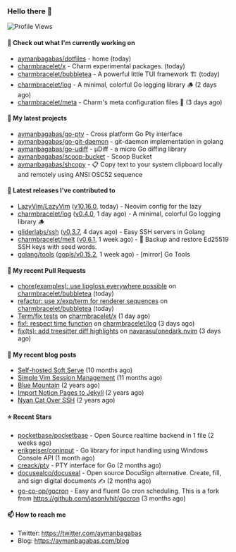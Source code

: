 ### Hello there 👋

![Profile Views](https://komarev.com/ghpvc/?username=aymanbagabas&label=PROFILE+VIEWS)

#### 👷 Check out what I'm currently working on

- [aymanbagabas/dotfiles](https://github.com/aymanbagabas/dotfiles) - home (today)
- [charmbracelet/x](https://github.com/charmbracelet/x) - Charm experimental packages. (today)
- [charmbracelet/bubbletea](https://github.com/charmbracelet/bubbletea) - A powerful little TUI framework 🏗 (today)
- [charmbracelet/log](https://github.com/charmbracelet/log) - A minimal, colorful Go logging library 🪵 (2 days ago)
- [charmbracelet/meta](https://github.com/charmbracelet/meta) - Charm&#39;s meta configuration files 🫥 (3 days ago)

#### 🌱 My latest projects

- [aymanbagabas/go-pty](https://github.com/aymanbagabas/go-pty) - Cross platform Go Pty interface
- [aymanbagabas/go-git-daemon](https://github.com/aymanbagabas/go-git-daemon) - git-daemon implementation in golang
- [aymanbagabas/go-udiff](https://github.com/aymanbagabas/go-udiff) - µDiff - a micro Go diffing library
- [aymanbagabas/scoop-bucket](https://github.com/aymanbagabas/scoop-bucket) - Scoop Bucket
- [aymanbagabas/shcopy](https://github.com/aymanbagabas/shcopy) - 📋 Copy text to your system clipboard locally and remotely using ANSI OSC52 sequence

#### 🔭 Latest releases I've contributed to

- [LazyVim/LazyVim](https://github.com/LazyVim/LazyVim) ([v10.16.0](https://github.com/LazyVim/LazyVim/releases/tag/v10.16.0), today) - Neovim config for the lazy
- [charmbracelet/log](https://github.com/charmbracelet/log) ([v0.4.0](https://github.com/charmbracelet/log/releases/tag/v0.4.0), 1 day ago) - A minimal, colorful Go logging library 🪵
- [gliderlabs/ssh](https://github.com/gliderlabs/ssh) ([v0.3.7](https://github.com/gliderlabs/ssh/releases/tag/v0.3.7), 4 days ago) - Easy SSH servers in Golang
- [charmbracelet/melt](https://github.com/charmbracelet/melt) ([v0.6.1](https://github.com/charmbracelet/melt/releases/tag/v0.6.1), 1 week ago) - 🧊 Backup and restore Ed25519 SSH keys with seed words.
- [golang/tools](https://github.com/golang/tools) ([gopls/v0.15.2](https://github.com/golang/tools/releases/tag/gopls/v0.15.2), 1 week ago) - [mirror] Go Tools

#### 🔨 My recent Pull Requests

- [chore(examples): use lipgloss everywhere possible](https://github.com/charmbracelet/bubbletea/pull/963) on [charmbracelet/bubbletea](https://github.com/charmbracelet/bubbletea) (today)
- [refactor: use x/exp/term for renderer sequences](https://github.com/charmbracelet/bubbletea/pull/962) on [charmbracelet/bubbletea](https://github.com/charmbracelet/bubbletea) (today)
- [Term/fix tests](https://github.com/charmbracelet/x/pull/52) on [charmbracelet/x](https://github.com/charmbracelet/x) (1 day ago)
- [fix!: respect time function](https://github.com/charmbracelet/log/pull/115) on [charmbracelet/log](https://github.com/charmbracelet/log) (3 days ago)
- [fix(ts): add treesitter diff highlights](https://github.com/navarasu/onedark.nvim/pull/212) on [navarasu/onedark.nvim](https://github.com/navarasu/onedark.nvim) (3 days ago)

#### 📜 My recent blog posts

- [Self-hosted Soft Serve](https://aymanbagabas.com/blog/2023/04/28/self-hosted-soft-serve.html) (10 months ago)
- [Simple Vim Session Management](https://aymanbagabas.com/blog/2023/04/13/simple-vim-session-management.html) (11 months ago)
- [Blue Mountain](https://aymanbagabas.com/blog/2022/06/02/blue-mountain.html) (2 years ago)
- [Import Notion Pages to Jekyll](https://aymanbagabas.com/blog/2022/03/29/import-notion-pages-to-jekyll.html) (2 years ago)
- [Nyan Cat Over SSH](https://aymanbagabas.com/blog/2022/03/25/nyan-cat-over-ssh.html) (2 years ago)

#### ⭐ Recent Stars

- [pocketbase/pocketbase](https://github.com/pocketbase/pocketbase) - Open Source realtime backend in 1 file (2 weeks ago)
- [erikgeiser/coninput](https://github.com/erikgeiser/coninput) - Go library for input handling using Windows Console API (1 month ago)
- [creack/pty](https://github.com/creack/pty) - PTY interface for Go (2 months ago)
- [docusealco/docuseal](https://github.com/docusealco/docuseal) - Open source DocuSign alternative. Create, fill, and sign digital documents ✍️ (2 months ago)
- [go-co-op/gocron](https://github.com/go-co-op/gocron) - Easy and fluent Go cron scheduling. This is a fork from https://github.com/jasonlvhit/gocron (3 months ago)

#### 📫 How to reach me

- Twitter: https://twitter.com/aymanbagabas
- Blog: https://aymanbagabas.com/blog
